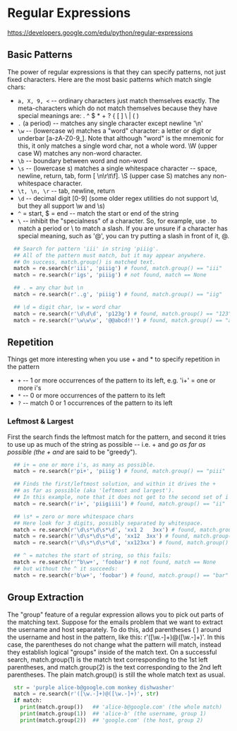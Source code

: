 # Regular Expressions

<https://developers.google.com/edu/python/regular-expressions>

## Basic Patterns

The power of regular expressions is that they can specify patterns, not just fixed characters. Here are the most basic patterns which match single chars:

- `a, X, 9, <` -- ordinary characters just match themselves exactly. The meta-characters which do not match themselves because they have special meanings are: . ^ $ * + ? { [ ] \ | ( )
- `.` (a period) -- matches any single character except newline '\n'
- `\w` -- (lowercase w) matches a "word" character: a letter or digit or underbar [a-zA-Z0-9_]. Note that although "word" is the mnemonic for this, it only matches a single word char, not a whole word. \W (upper case W) matches any non-word character.
- `\b` -- boundary between word and non-word
- `\s` -- (lowercase s) matches a single whitespace character -- space, newline, return, tab, form [ \n\r\t\f]. \S (upper case S) matches any non-whitespace character.
- `\t, \n, \r` -- tab, newline, return
- `\d` -- decimal digit [0-9] (some older regex utilities do not support \d, but they all support \w and \s)
- `^` = start, $ = end -- match the start or end of the string
- `\` -- inhibit the "specialness" of a character. So, for example, use \. to match a period or \\ to match a slash. If you are unsure if a character has special meaning, such as '@', you can try putting a slash in front of it, \@.

```python
  ## Search for pattern 'iii' in string 'piiig'.
  ## All of the pattern must match, but it may appear anywhere.
  ## On success, match.group() is matched text.
  match = re.search(r'iii', 'piiig') # found, match.group() == "iii"
  match = re.search(r'igs', 'piiig') # not found, match == None

  ## . = any char but \n
  match = re.search(r'..g', 'piiig') # found, match.group() == "iig"

  ## \d = digit char, \w = word char
  match = re.search(r'\d\d\d', 'p123g') # found, match.group() == "123"
  match = re.search(r'\w\w\w', '@@abcd!!') # found, match.group() == "abc"
```

## Repetition

Things get more interesting when you use + and * to specify repetition in the pattern

- `+`  -- 1 or more occurrences of the pattern to its left, e.g. 'i+' = one or more i's
- `*` -- 0 or more occurrences of the pattern to its left
- `?` -- match 0 or 1 occurrences of the pattern to its left

### Leftmost & Largest

First the search finds the leftmost match for the pattern, and second it tries to use up as much of the string as possible -- i.e. + and *go as far as possible (the + and* are said to be "greedy").

```python
  ## i+ = one or more i's, as many as possible.
  match = re.search(r'pi+', 'piiig') # found, match.group() == "piii"

  ## Finds the first/leftmost solution, and within it drives the +
  ## as far as possible (aka 'leftmost and largest').
  ## In this example, note that it does not get to the second set of i's.
  match = re.search(r'i+', 'piigiiii') # found, match.group() == "ii"

  ## \s* = zero or more whitespace chars
  ## Here look for 3 digits, possibly separated by whitespace.
  match = re.search(r'\d\s*\d\s*\d', 'xx1 2   3xx') # found, match.group() == "1 2   3"
  match = re.search(r'\d\s*\d\s*\d', 'xx12  3xx') # found, match.group() == "12  3"
  match = re.search(r'\d\s*\d\s*\d', 'xx123xx') # found, match.group() == "123"

  ## ^ = matches the start of string, so this fails:
  match = re.search(r'^b\w+', 'foobar') # not found, match == None
  ## but without the ^ it succeeds:
  match = re.search(r'b\w+', 'foobar') # found, match.group() == "bar"
```

## Group Extraction

The "group" feature of a regular expression allows you to pick out parts of the matching text. Suppose for the emails problem that we want to extract the username and host separately. To do this, add parentheses ( ) around the username and host in the pattern, like this: r'([\w.-]+)@([\w.-]+)'. In this case, the parentheses do not change what the pattern will match, instead they establish logical "groups" inside of the match text. On a successful search, match.group(1) is the match text corresponding to the 1st left parentheses, and match.group(2) is the text corresponding to the 2nd left parentheses. The plain match.group() is still the whole match text as usual.

```python
  str = 'purple alice-b@google.com monkey dishwasher'
  match = re.search(r'([\w.-]+)@([\w.-]+)', str)
  if match:
    print(match.group())   ## 'alice-b@google.com' (the whole match)
    print(match.group(1))  ## 'alice-b' (the username, group 1)
    print(match.group(2))  ## 'google.com' (the host, group 2)
```
